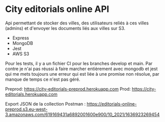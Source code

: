 # City editorials online API

Api permettant de stocker des villes, des utilisateurs reliés à ces villes (admins) et d'envoyer les documents liés aux villes sur S3.

- Express
- MongoDB
- Jest
- AWS S3

Pour les tests, il y a un fichier CI pour les branches develop et main. Par contre je n'ai pas réussi à faire marcher entièrement avec mongodb et jest qui me mets toujours une erreur qui est liée à une promise non résolue, par manque de temps ce n'est pas géré.

Preprod: https://city-editorials-preprod.herokuapp.com
Prod: https://city-editorials.herokuapp.com

Export JSON de la collection Postman : https://editorials-online-preprod.s3.eu-west-3.amazonaws.com/619169431a6892001600e900/10_2021/1636923269454
